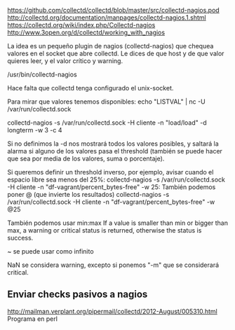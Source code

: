 https://github.com/collectd/collectd/blob/master/src/collectd-nagios.pod
http://collectd.org/documentation/manpages/collectd-nagios.1.shtml
https://collectd.org/wiki/index.php/Collectd-nagios
http://www.3open.org/d/collectd/working_with_nagios

La idea es un pequeño plugin de nagios (collectd-nagios) que chequea valores en el socket que abre collectd.
Le dices de que host y de que valor quieres leer, y el valor crítico y warning.

/usr/bin/collectd-nagios

Hace falta que collectd tenga configurado el unix-socket.

Para mirar que valores tenemos disponibles: echo "LISTVAL" | nc -U /var/run/collectd.sock

collectd-nagios -s /var/run/collectd.sock -H cliente -n "load/load" -d longterm -w 3 -c 4

Si no definimos la -d nos mostrará todos los valores posibles, y saltará la alarma si alguno de los valores pasa el threshold (también se puede hacer que sea por media de los valores, suma o porcentaje).


Si queremos definir un threshold inverso, por ejemplo, avisar cuando el espacio libre sea menos del 25%:
  collectd-nagios -s /var/run/collectd.sock -H cliente -n "df-vagrant/percent_bytes-free" -w 25:
También podemos poner @ (que invierte los resultados)
  collectd-nagios -s /var/run/collectd.sock -H cliente -n "df-vagrant/percent_bytes-free" -w @25

También podemos usar min:max
  If a value is smaller than min or bigger than max, a warning or critical status is returned, otherwise the status is success.

~ se puede usar como infinito

NaN se considera warning, excepto si ponemos "-m" que se considerará critical.



## Enviar checks pasivos a nagios ##
http://mailman.verplant.org/pipermail/collectd/2012-August/005310.html
Programa en perl
